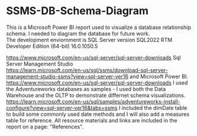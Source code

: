 # SSMS-DB-Schema-Diagram
This is a Microsoft Power BI report used to visualize a database relationship schema. 
I needed to diagram the database for future work.  
The development enviornment is SQL Server version SQL2022	RTM	Developer Edition (64-bit)	16.0.1050.5

https://www.microsoft.com/en-us/sql-server/sql-server-downloads
Sql Server Management Studio <br>
https://learn.microsoft.com/en-us/sql/ssms/download-sql-server-management-studio-ssms?view=sql-server-ver16
and Microsoft Power BI. 
https://www.microsoft.com/en-us/sql-server/sql-server-downloads
I used the Adventureworks databases as samples - I used both the Data Warehouse and the OLTP to demonstrate differnet schema visualizations. 
https://learn.microsoft.com/en-us/sql/samples/adventureworks-install-configure?view=sql-server-ver16&tabs=ssms
I included the dimDate table to build some commonly used date methods and I will also add a measures table for reference.
All resource materials and links are included in the report on a page: "References". 
